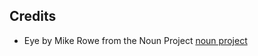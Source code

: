 Credits
---

* Eye by Mike Rowe from the Noun Project [noun project](https://thenounproject.com/term/eye/19791/)


